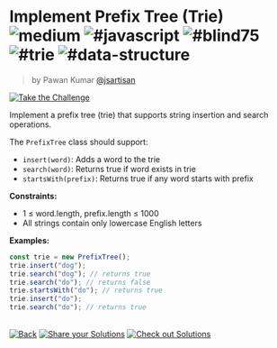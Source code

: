<!--info-header-start--><h1>Implement Prefix Tree (Trie) <img src="https://img.shields.io/badge/-medium-d9901a" alt="medium"/> <img src="https://img.shields.io/badge/-%23javascript-999" alt="#javascript"/> <img src="https://img.shields.io/badge/-%23blind75-999" alt="#blind75"/> <img src="https://img.shields.io/badge/-%23trie-999" alt="#trie"/> <img src="https://img.shields.io/badge/-%23data--structure-999" alt="#data-structure"/></h1><blockquote><p>by Pawan Kumar <a href="https://github.com/jsartisan" target="_blank">@jsartisan</a></p></blockquote><p><a href="https://frontend-challenges.com/challenges/263-implement-prefix-tree-trie" target="_blank"><img src="https://img.shields.io/badge/-Take%20the%20Challenge-0d99ff?logo=javascript&logoColor=white" alt="Take the Challenge"/></a> </p><!--info-header-end-->

Implement a prefix tree (trie) that supports string insertion and search operations.

The `PrefixTree` class should support:

- `insert(word)`: Adds a word to the trie
- `search(word)`: Returns true if word exists in trie
- `startsWith(prefix)`: Returns true if any word starts with prefix

**Constraints:**

- 1 ≤ word.length, prefix.length ≤ 1000
- All strings contain only lowercase English letters

**Examples:**

```typescript
const trie = new PrefixTree();
trie.insert("dog");
trie.search("dog"); // returns true
trie.search("do"); // returns false
trie.startsWith("do"); // returns true
trie.insert("do");
trie.search("do"); // returns true
```

<!--info-footer-start--><br><a href="../../README.md" target="_blank"><img src="https://img.shields.io/badge/-Back-grey" alt="Back"/></a> <a href="https://github.com/jsartisan/frontend-challenges/issues/new?template=answer.md&labels=answer,263,undefined&title=263%20-%20Implement%20Prefix%20Tree%20(Trie)%20-%20undefined&body=" target="_blank"><img src="https://img.shields.io/badge/-Share%20your%20Solutions-teal" alt="Share your Solutions"/></a> <a href="https://github.com/jsartisan/frontend-challenges/issues?q=label%3A263+label%3Aanswer+sort%3Areactions-%2B1-desc" target="_blank"><img src="https://img.shields.io/badge/-Check%20out%20Solutions-de5a77?logo=awesome-lists&logoColor=white" alt="Check out Solutions"/></a> <!--info-footer-end-->
